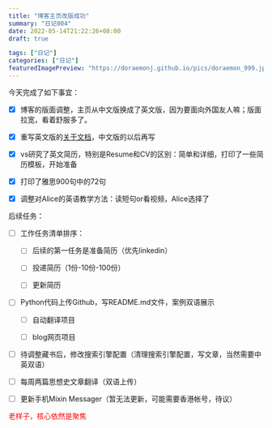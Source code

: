 ```yaml
---
title: "博客主页改版成功"
summary: "日记004"
date: 2022-05-14T21:22:26+08:00
draft: true

tags: ["日记"]
categories: ["日记"]
featuredImagePreview: "https://doraemonj.github.io/pics/doraemon_999.jpeg"
---
```


今天完成了如下事宜：

-   [x] 博客的版面调整，主页从中文版换成了英文版，因为要面向外国友人嘛；版面拉宽，看着舒服多了。
-   [x] 重写英文版的[关于文档](https://doraemonj.github.io/about/)，中文版的以后再写
-   [x] vs研究了英文简历，特别是Resume和CV的区别：简单和详细，打印了一些简历模板，开始准备
-   [x] 打印了雅思900句中的72句
-   [x] 调整对Alice的英语教学方法：读短句or看视频，Alice选择了



后续任务：

-   [ ] 工作任务清单排序：

    -   [ ] 后续的第一任务是准备简历（优先linkedin）

    -   [ ] 投递简历（1份-10份-100份）

    -   [ ] 更新简历

-   [ ] Python代码上传Github，写README.md文件，案例双语展示

    -   [ ] 自动翻译项目

    -   [ ] blog网页项目



-   [ ] 待调整藏书后，修改搜索引擎配置（清理搜索引擎配置，写文章，当然需要中英双语）
-   [ ] 每周两篇思想史文章翻译（双语上传）

-   [ ] 更新手机Mixin Messager（暂无法更新，可能需要香港帐号，待议）



<font color='red'> 老样子，核心依然是聚焦</font>
